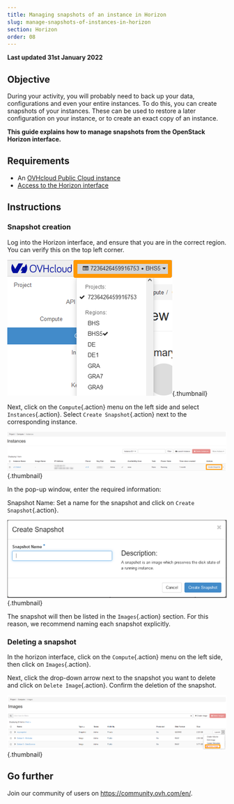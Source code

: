 ```yaml
---
title: Managing snapshots of an instance in Horizon
slug: manage-snapshots-of-instances-in-horizon
section: Horizon
order: 08
---
```


**Last updated 31st January 2022**

## Objective

During your activity, you will probably need to back up your data, configurations and even your entire instances. To do this, you can create snapshots of your instances. These can be used to restore a later configuration on your instance, or to create an exact copy of an instance.

**This guide explains how to manage snapshots from the OpenStack Horizon interface.**

## Requirements

- An [OVHcloud Public Cloud instance](https://docs.ovh.com/us/en/public-cloud/public-cloud-first-steps/#step-3-creating-an-instance) 
- [Access to the Horizon interface](../configure_user_access_to_horizon/)

## Instructions

### Snapshot creation

Log into the Horizon interface, and ensure that you are in the correct region. You can verify this on the top left corner.

![Region selection](images/region2021.png){.thumbnail}

Next, click on the `Compute`{.action} menu on the left side and select `Instances`{.action}. Select `Create Snapshot`{.action} next to the corresponding instance.

![Create snapshot](images/createsnapshot.png){.thumbnail}

In the pop-up window, enter the required information:

Snapshot Name: Set a name for the snapshot and click on `Create Snapshot`{.action}.

![Create snapshot](images/createsnapshot2.png){.thumbnail}

The snapshot will then be listed in the `Images`{.action} section. For this reason, we recommend naming each snapshot explicitly. 

### Deleting a snapshot

In the horizon interface, click on the `Compute`{.action} menu on the left side, then click on `Images`{.action}.

Next, click the drop-down arrow next to the snapshot you want to delete and click on `Delete Image`{.action}. Confirm the deletion of the snapshot.

![public-cloud](images/deletesnapshot.png){.thumbnail}

## Go further

Join our community of users on <https://community.ovh.com/en/>.